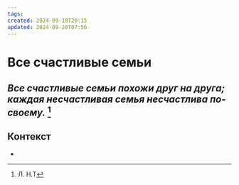 ```yaml
---
tags: 
created: 2024-09-18T20:15
updated: 2024-09-20T07:56
---
```

# Все счастливые семьи

## ***Все счастливые семьи похожи друг на друга; каждая несчастливая семья несчастлива по-своему.*** [^1]



## Контекст
- 

[^1]: Л. Н.Т
